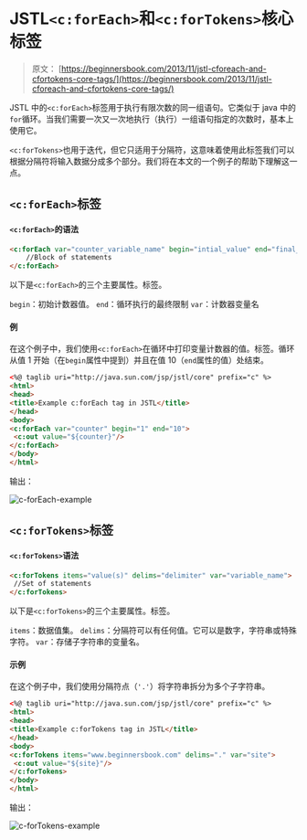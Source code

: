 # JSTL`<c:forEach>`和`<c:forTokens>`核心标签

> 原文： [https://beginnersbook.com/2013/11/jstl-cforeach-and-cfortokens-core-tags/](https://beginnersbook.com/2013/11/jstl-cforeach-and-cfortokens-core-tags/)

JSTL 中的`<c:forEach>`标签用于执行有限次数的同一组语句。它类似于 java 中的`for`循环。当我们需要一次又一次地执行（执行）一组语句指定的次数时，基本上使用它。

`<c:forTokens>`也用于迭代，但它只适用于分隔符，这意味着使用此标签我们可以根据分隔符将输入数据分成多个部分。我们将在本文的一个例子的帮助下理解这一点。

## `<c:forEach>`标签

#### `<c:forEach>`的语法

```html
<c:forEach var="counter_variable_name" begin="intial_value" end="final_limit">
    //Block of statements
</c:forEach>
```

以下是`<c:forEach>`的三个主要属性。标签。

`begin`：初始计数器值。
`end`：循环执行的最终限制
`var`：计数器变量名

#### 例

在这个例子中，我们使用`<c:forEach>`在循环中打印变量计数器的值。标签。循环从值 1 开始（在`begin`属性中提到）并且在值 10（`end`属性的值）处结束。

```html
<%@ taglib uri="http://java.sun.com/jsp/jstl/core" prefix="c" %>
<html>
<head>
<title>Example c:forEach tag in JSTL</title>
</head>
<body>
<c:forEach var="counter" begin="1" end="10">
 <c:out value="${counter}"/>
</c:forEach>
</body>
</html>
```

输出：

![c-forEach-example](../Images/f64b9062fd9a8f34ee1a276a8a20d085.jpg)

## `<c:forTokens>`标签

#### `<c:forTokens>`语法

```html
<c:forTokens items="value(s)" delims="delimiter" var="variable_name">
 //Set of statements
</c:forTokens>
```

以下是`<c:forTokens>`的三个主要属性。标签。

`items`：数据值集。
`delims`：分隔符可以有任何值。它可以是数字，字符串或特殊字符。
`var`：存储子字符串的变量名。

#### 示例

在这个例子中，我们使用分隔符点（`'.'`）将字符串拆分为多个子字符串。

```html
<%@ taglib uri="http://java.sun.com/jsp/jstl/core" prefix="c" %>
<html>
<head>
<title>Example c:forTokens tag in JSTL</title>
</head>
<body>
<c:forTokens items="www.beginnersbook.com" delims="." var="site">
 <c:out value="${site}"/>
</c:forTokens>
</body>
</html>
```

输出：

![c-forTokens-example](../Images/eb9859f97d25ab3f71f46a778aee80e5.jpg)